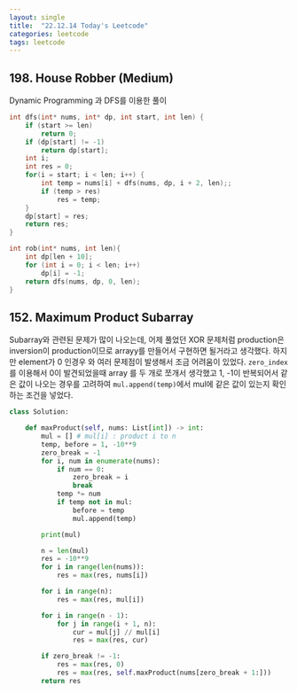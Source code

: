 ```yaml
---
layout: single
title:  "22.12.14 Today's Leetcode"
categories: leetcode
tags: leetcode
---
```


## 198. House Robber (Medium)

Dynamic Programming 과 DFS를 이용한 풀이
```c
int dfs(int* nums, int* dp, int start, int len) {
    if (start >= len)
        return 0;
    if (dp[start] != -1)
        return dp[start];
    int i;
    int res = 0;
    for(i = start; i < len; i++) {
        int temp = nums[i] + dfs(nums, dp, i + 2, len);;
        if (temp > res)
            res = temp;
    }
    dp[start] = res;
    return res;
}

int rob(int* nums, int len){
    int dp[len + 10];
    for (int i = 0; i < len; i++)
        dp[i] = -1;
    return dfs(nums, dp, 0, len);
}

```

## 152. Maximum Product Subarray

Subarray와 관련된 문제가 많이 나오는데, 어제 풀었던 XOR 문제처럼 production은 inversion이 production이므로 arrayy를 만들어서 구현하면 될거라고 생각했다. 
하지만 element가 0 인경우 와 여러 문제점이 발생해서 조금 어려움이 있었다. `zero_index` 를 이용해서 0이 발견되었을때 array 를 두 개로 쪼개서 생각했고
1, -1이 반복되어서 같은 값이 나오는 경우를 고려하여 `mul.append(temp)`에서 mul에 같은 값이 있는지 확인하는 조건을 넣었다.
```python
class Solution:

    def maxProduct(self, nums: List[int]) -> int:
        mul = [] # mul[i] : product i to n
        temp, before = 1, -10**9
        zero_break = -1
        for i, num in enumerate(nums):
            if num == 0:
                zero_break = i
                break
            temp *= num
            if temp not in mul:
                before = temp
                mul.append(temp)

        print(mul)

        n = len(mul)
        res = -10**9
        for i in range(len(nums)):
            res = max(res, nums[i])

        for i in range(n):
            res = max(res, mul[i])

        for i in range(n - 1):
            for j in range(i + 1, n):
                cur = mul[j] // mul[i]
                res = max(res, cur)

        if zero_break != -1:
            res = max(res, 0)
            res = max(res, self.maxProduct(nums[zero_break + 1:]))
        return res
```
